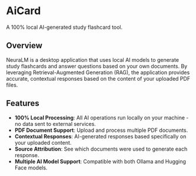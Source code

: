 # AiCard

A 100% local AI-generated study flashcard tool.

## Overview

NeuraLM is a desktop application that uses local AI models to generate study flashcards and answer questions based on your own documents. By leveraging Retrieval-Augmented Generation (RAG), the application provides accurate, contextual responses based on the content of your uploaded PDF files.

## Features

- **100% Local Processing**: All AI operations run locally on your machine - no data sent to external services.
- **PDF Document Support**: Upload and process multiple PDF documents.
- **Contextual Responses**: AI-generated responses based specifically on your uploaded content.
- **Source Attribution**: See which documents were used to generate each response.
- **Multiple AI Model Support**: Compatible with both Ollama and Hugging Face models.